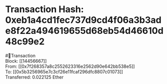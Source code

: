 
Transaction Hash: 0xeb1a4cd1fec737d9cd4f06a3b3ade8f22a494619655d68eb54d46610d48c99e2
====================================================================================
  
#💸Transaction  
Block: [[14456667]]  
From: [[0x7f268357a8c2552623316e2562d90e642bb538e5]]  
To: [[0x5b3256965e7c3cf26e11fcaf296dfc8807c01073]]  
Transferred: 0.022125 Ether